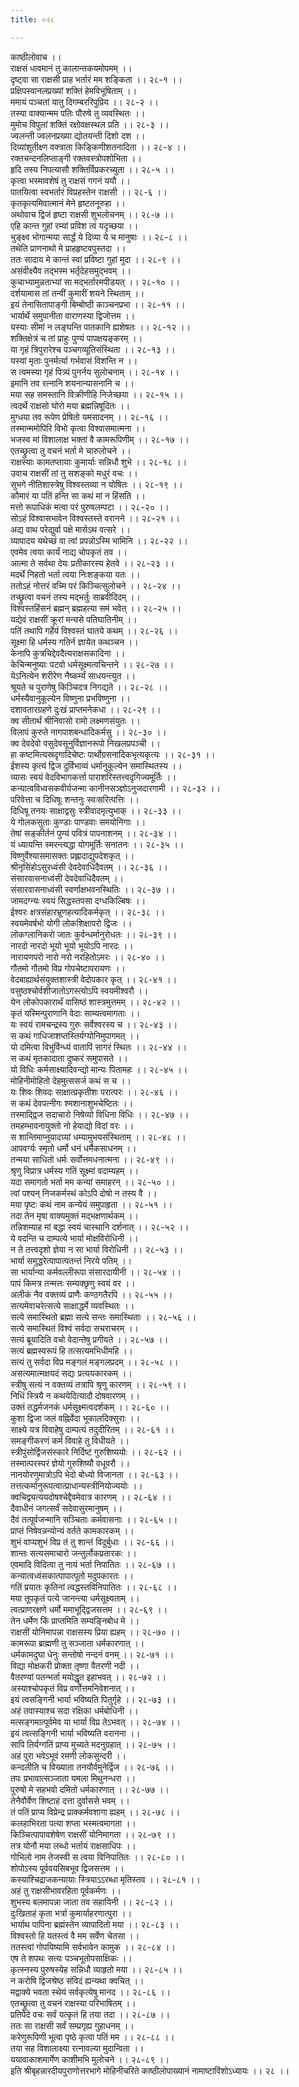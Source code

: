 ```yaml
---
title: ०२८

---
```

काष्ठीलोवाच ।।  
राक्षसं धावमानं तु कालान्तकयमोपमम् ।।  
दृष्ट्वा सा राक्षसी प्राह भर्तारं मम शङ्किता ।। २८-१ ।।  
प्रक्षिपस्वानलप्रख्यां शक्तिं हेमविभूषिताम् ।।  
ममायं पञ्चतां यातु दिगम्बररिपुप्रिय ।। २८-२ ।।  
तस्या वाक्यान्मम पतिः पौरुषे तु व्यवस्थितः ।।  
मुमोच विपुलां शक्तिं रक्षोवक्षस्थल प्रति ।। २८-३ ।।  
ज्वलन्ती ज्वलनप्रख्या द्योतयन्ती दिशो दश ।।  
दिव्यांशुतीक्ष्ण वक्त्राता किङ्किणीशतनादिता ।। २८-४ ।।  
रक्तचन्दनलिप्ताङ्गी रक्तवस्त्रोपशोभिता ।।  
हृदि तस्य निपत्यासौ शक्तिर्विप्रकरच्युता ।। २८-५ ।।  
कृत्वा भस्मावशेषं तु राक्षसं गगनं ययौ ।।  
पातयित्वा स्वभर्तारं विप्रहस्तेन राक्षसी ।। २८-६ ।।  
कृतकृत्यमिवात्मानं मेने हृष्टतनूरुहा ।।  
अथोवाच द्विजं हृष्टा राक्षसी शुभलोचनम् ।। २८-७ ।।  
एहि कान्त गुहां रम्यां प्रविश त्वं यदृच्छया ।।  
भुङ्क्ष्व भोगान्मया सार्द्धं ये दिव्या ये च मानुषाः ।। २८-८ ।।  
तथेति प्राणनाथो मे प्राहहृष्टवपुस्तदा ।।  
ततः सादाय मे कान्तं स्वां प्रविष्टा गुहां मुदा ।। २८-९ ।।  
असंवीक्ष्यैव तद्भस्म भर्तृदेहसमुद्भवम् ।।  
कुचाभ्यामुन्नताभ्यां सा मद्भर्तारमपीडयत् ।। २८-१० ।।  
दर्शयामास तां तन्वीं कुमारीं शयने स्थिताम् ।।  
इयं तेनासितापाङ्गी बिम्बोष्ठी काञ्चनप्रभा ।। २८-११ ।।  
भार्यार्थे समुपानीता वाराणस्या द्विजोत्तम ।।  
यस्याः सीमां न लङ्घन्ति पातकानि ह्यशेषतः ।। २८-१२ ।।  
शक्तिक्षेत्रं च तां प्राहुः पुण्यं पापक्षयङ्करम् ।।  
या गृहं त्रिपुरारेश्च पञ्चगव्यूतिसंस्थिता ।। २८-१३ ।।  
यस्यां मृताः पुनर्मर्त्या गर्भवासं विशन्ति न ।।  
स त्वमस्या गृहं पित्र्यं पुनर्नय सुलोचनाम् ।। २८-१४ ।।  
इमानि तव रत्नानि शयनान्यासनानि च ।।  
मया सह समस्तानि विक्रीणीहि निजेच्छया ।। २८-१५ ।।  
त्वदर्थे राक्षसो घोरो मया ब्रह्मन्निषूदितः ।।  
मुग्धया तव रूपेण प्रेषितो यमसादनम् ।। २८-१६ ।।  
तस्मान्ममोपिरि विभो कृत्वा विश्वासमात्मना ।।  
भजस्व मां विशालाक्ष भक्तां वै कामरूपिणीम् ।। २८-१७ ।।  
एतच्छ्रुत्वा तु वचनं भर्ता मे चारुलोचने ।।  
राक्षस्याः कामतप्तायाः कुमार्याः सन्निधौ शुभे ।। २८-१८ ।।  
उवाच राक्षसीं तां तु सशङ्को मधुरं वचः ।।  
सुभगे नीतिशास्त्रेषु विश्वस्तव्या न योषितः ।। २८-१९ ।।  
कौमारं या पतिं हन्ति सा कथं मां न हिंसति ।।  
मत्तो रूपाधिकं मत्वा परं पुरुषलम्पटा ।। २८-२० ।।  
सोऽहं विश्वासभावेन विश्वस्तस्ते वरानने ।। २८-२१ ।।  
अद्य वाथ परेद्युर्वा पक्षे मासेऽथ वत्सरे ।।  
व्यापादय यथेच्छं वा त्वां प्रपन्नोऽस्मि भामिनि ।। २८-२२ ।।  
एवमेव त्वया कार्यं नाद्य चोपकृतं तव ।।  
आत्मा ते सर्वथा देयः प्रतीकारस्य हेतवे ।। २८-२३ ।।  
मदर्थे निहतो भर्ता त्वया निःशङ्कया यतः ।।  
ततोऽहं नोत्तरं वच्मि परं किञ्चित्सुलोचने ।। २८-२४ ।।  
तच्छ्रुत्वा वचनं तस्य मद्भर्तुः साब्रवीदिदम् ।।  
विश्वस्तहिंसनं ब्रह्मन् ब्रह्महत्या समं भवेत् ।। २८-२५ ।।  
यद्येवं राक्षसीं क्रूरां मन्यसे पतिघातिनीम् ।।  
पतिं तथापि गर्हेयं विश्वस्तं घातये कथम् ।। २८-२६ ।।  
सूक्ष्मा हि धर्मस्य गतिर्न ज्ञायेत कथञ्चन ।।  
केनापि कुत्रचिद्देवदैत्यराक्षसकादिना ।।  
केचिन्मनुष्याः पटवो धर्मसूक्ष्मत्वचिन्तने ।। २८-२७ ।।  
येऽनित्येन शरीरेण नैष्कर्म्यं साधयन्त्युत ।।  
श्रूयते च पुराणेषु किञ्चिदत्र निगद्यते ।। २८-२८ ।।  
धर्मस्यैवानुकूल्येन विष्णुना प्रभविष्णुना ।।  
दशावतारग्रहणे दुःखं प्राप्तमनेकधा ।। २८-२९ ।।  
क्व सीतार्थं श्रीनिवासो रामो लक्ष्मणसंयुतः ।।  
विलापं कुरुते नागपाशबन्धादिकर्मसु ।। २८-३० ।।  
क्व देवदेवो वसुदेवसूनुर्विज्ञानरूपो निखलप्रपञ्ची ।।  
हा कष्टमित्यस्रदृगादिचेष्टः पार्थोग्रसनादिकभृत्यकृत्यः ।। २८-३१ ।।  
ईशस्य कृत्यं द्विज दुर्विभाव्यं धर्मानुकूल्येन समास्थितस्य ।।  
व्यासः स्वयं वेदविभागकर्त्ता पाराशरिस्तत्त्वदृगिज्यमूर्तिः ।।  
कन्यात्वविध्वसकवीर्यजन्मा कानीनसञ्ज्ञोऽनुजदारगामी ।। २८-३२ ।।  
परिवेत्ता च दिधिषूः शन्तनुः स्वःसरित्पत्तिः ।।  
दिधिषू तनयः साक्षाद्वसुः स्त्रीवादमृत्युभाक् ।। २८-३३ ।।  
ये गोलकसुताः कुण्डाः पाण्डवाः समयोनिगाः ।।  
तेषां सङ्कीर्तनं पुण्यं पवित्रं पापनाशनम् ।। २८-३४ ।।  
यं ध्यायन्ति स्मरन्त्यद्धा योगमूर्तिः सनातनः ।। २८-३५ ।।  
विष्णुर्वेश्यासमासक्तः प्रह्लादाद्युपदेशकृत् ।।  
श्रीनृसिंहोऽसुरध्वंसी देवदेवाधिदैवतम् ।। २८-३६ ।।  
संसारवासनाध्वंसी देवदेवाधिदैवतम् ।।  
संसारवासनाध्वंसी स्वर्णाक्षभवनस्थितिः ।। २८-३७ ।।  
जामदग्न्यः स्वयं सिद्धस्तपसा दग्धकिल्बिषः ।।  
ईश्वरः क्षत्रसंहारभ्रूणहत्यादिकर्मकृत् ।। २८-३८ ।।  
स्वयमेवर्षभो योगी लोकशिक्षापरो द्विजः ।।  
लोकग्लानिकरो जातः कुर्वन्धर्मानुरोधतः ।। २८-३९ ।।  
नारदो नारदो भूयो भूयो भूयोऽपि नारदः ।।  
नारायणपरो नारो नरो नरहितोऽमरः ।। २८-४० ।।  
गौतमो गौतमो विप्र गोपचेष्टापरायणः ।।  
वेदबाह्यार्थसंयुक्तशास्त्री वेदोपकार कृत् ।। २८-४१ ।।  
वसुष्ठश्चोर्वशीजातोऽगस्त्योऽपि स्वयमीश्वरौ ।।  
येन लोकोपकारार्थं वासिष्ठं शास्त्रमुत्तमम् ।। २८-४२ ।।  
कृतं यस्मिन्पुराणानि वेदाः साम्यत्वमागताः ।।  
यः स्वयं रामचन्द्रस्य गुरुः सर्वेश्वरस्य च ।। २८-४३ ।।  
स कथं गाधिजाशप्तस्तिर्यग्योनिमुपागमत् ।।  
यो दमित्वा विभुर्विन्ध्यं वातापिं सागरं स्थितः ।। २८-४४ ।।  
स कथं मृतकादाता दुष्करं समुपासते ।।  
यो विधिः कर्मसाक्ष्यादिवन्द्यो मान्यः पितामहः ।। २८-४५ ।।  
मोहिनीमोहितो देहमुत्ससर्ज कथं स च ।।  
यः शिवः शिवदः साक्षात्प्रकृतीशः परात्परः ।। २८-४६ ।।  
स कथं देवपत्नीगः श्मशानाशुभचेष्टितः ।।  
तस्माद्द्विज सदाचारो निषेव्यो विधिना विधिः ।। २८-४७ ।।  
तमहम्भावनायुक्तो नो हेयाद्यो विदां वरः ।।  
स शान्तिमाप्नुयादग्र्यां धम्यामुभयसंस्थिताम् ।। २८-४८ ।।  
आपवर्ग्यः स्मृतो धर्मो धनं धर्मैकसाधनम् ।।  
तन्मया साधितो धर्मः सर्वोत्तमधनात्मना ।। २८-४९ ।।  
श्रृणु विप्रात्र धर्मस्य गतिं सूक्ष्मां वदाम्यहम् ।।  
यदा समागतो भर्ता मम कन्यां समाहरन् ।। २८-५० ।।  
त्वां पश्यन् निजकर्मस्थं कोऽपि दोषो न तस्य वै ।।  
मया पृष्टः कथं नाम कन्येयं समुपाहृता ।। २८-५१ ।।  
तदा तेन मृषा वाक्यमुक्तं मद्भक्षणार्थकम् ।।  
तन्निशम्याह मां बद्धा स्वयं चास्थानि दर्शनात् ।। २८-५२ ।।  
ये वदन्ति च दाम्पत्ये भार्या मोक्षविरोधिनी ।।  
न ते तत्त्वदृशो ज्ञेया न सा भार्या विरोधिनी ।। २८-५३ ।।  
भार्या समुद्धरेत्पापात्पतन्तं निरये पतिम् ।।  
सा भार्यान्या कर्मवल्लीरूपा संसारदायीनी ।। २८-५४ ।।  
पापं किमत्र तन्मत्तः सम्यक्छृणु स्वयं वर ।।  
अलीकं नैव वक्तव्यं प्राणैः कण्ठगतैरपि ।। २८-५५ ।।  
सत्यमेवाचरेत्सत्ये साक्षाद्धर्मे व्यवस्थितः ।।  
सत्ये समास्थितो ब्रह्मा सत्ये सन्तः समास्थिताः ।। २८-५६ ।।  
सत्ये समास्थितं विश्वं सर्वदा सचराचरम् ।।  
सत्यं ब्रूयादिति वचो वेदान्तेषु प्रगीयते ।। २८-५७ ।।  
सत्यं ब्रह्मस्वरूपं हि तत्सत्यमभिधीमहि ।।  
सत्यं तु सर्वदा विप्र मङ्गलं मङ्गलप्रदम् ।। २८-५८ ।।  
असत्यमात्मक्षयदं सद्यः प्रत्ययकारकम् ।।  
स्त्रीषु सत्यं न वक्तव्यं तत्रापि श्रृणु कारणम् ।। २८-५९ ।।  
निधिं स्त्रियै न कथयेदित्यादौ दोषवारणम् ।।  
उक्तं तद्धर्मजनकं धर्मसूक्ष्मत्वदर्शकम् ।। २८-६० ।।  
कुशा द्विजा जलं वह्निर्वेदा भूकालदिक्सुराः ।।  
साक्ष्ये यत्र विवाहेषु दाम्पत्यं तदुदीरितम् ।। २८-६१ ।।  
समङ्गीकरणं कर्म विवाहे तु विधीयते ।।  
स्त्रीपुंसोर्द्विजसंस्कारे निर्दिष्टं गुरुशिष्ययोः ।। २८-६२ ।।  
तस्मात्परस्परं ज्ञेयो गुरुशिष्यौ वधूवरौ ।।  
नानयोरणुमात्रोऽपि भेदो बोध्यो विजानता ।। २८-६३ ।।  
तत्तत्कर्मानुरूपत्वात्प्राधान्यस्त्रीनियोज्ययोः ।।  
क्वचिद्व्यत्ययदोषश्चेद्दैवमेवात्र कारणम् ।। २८-६४ ।।  
दैवाधीनं जगत्सर्वं सदेवासुरमानुषम् ।।  
दैवं तत्पूर्वजन्मानि सञ्चिताः कर्मवासनाः ।। २८-६५ ।।  
प्राप्तं निषेवन्नन्योन्यं वर्तते कामकारकम् ।।  
शुभं वाप्यशुभं विप्र तं तु शान्तं विदुर्बुधाः ।। २८-६६ ।।  
शान्तः सत्यसमाचारो जन्तुर्लोकप्रतारकः ।।  
एवमादि विदित्वा तु नायं भर्ता निपातितः ।। २८-६७ ।।  
कन्यात्वध्वंसकात्पापात्पूतो मदुपकारतः ।।  
गतिं प्रयातः कृतिनां त्वद्धस्तविनिपातितः ।। २८-६८ ।।  
मया तूपकृतं पत्ये जानन्त्या धर्मसूक्ष्यताम् ।।  
त्वत्प्राणरक्षणे धर्मो ममाभूद्द्विजसत्तम ।। २८-६९ ।।  
तेन धर्मेण किं प्राप्तमिति सम्यङ्निबोध मे ।।  
राक्षसीं योनिमापन्ना राक्षसस्य प्रिया ह्यहम् ।। २८-७० ।।  
कामरूपा ब्राह्मणी तु सञ्जाता धर्मकारणात् ।।  
धर्मकामदुघा धेनुः सन्तोषो नन्दनं वनम् ।। २८-७१ ।।  
विद्या मोक्षकरी प्रोक्ता तृष्णा वैतरणी नदी ।।  
वैतरण्यां पतन्भर्ता मयोद्धृत इहाभवत् ।। २८-७२ ।।  
अस्याश्चोपकृतं विप्र वर्णोत्तमनिवेशनात् ।।  
इयं त्वसङ्गिनी भार्या भविष्यति पितुर्गृहे ।। २८-७३ ।।  
अहं तवास्याश्च सदा रक्षिका धर्मबोधिनी ।।  
मत्सङ्गमात्पूर्वमेव या भार्या विप्र तेऽभवत् ।। २८-७४ ।।  
इयं त्वत्सङ्गिनी भार्या भविष्यति वरानना ।।  
सापि तिर्यग्गतिं प्राप्य मुच्यते मदनुग्रहात् ।। २८-७५ ।।  
अहं पुरा भवेऽभूवं रमणी लोकसुन्दरी ।।  
कन्दलीति च विख्याता तनयौर्वमुनेर्द्विज ।। २८-७६ ।।  
तपः प्रभावात्सञ्जाता यमला मिथुनन्धरा ।।  
पुरुषो मे सहभवो दमितो धर्मकारणात् ।। २८-७७ ।।  
तेनैवौर्वेण शिष्टाहं दत्ता दुर्वाससे भवम् ।।  
तं पतिं प्राप्य विप्रेन्द्र प्राक्कर्मवशागा ह्यहम् ।। २८-७८ ।।  
कलहाभिरता पत्या शप्ता भस्मत्वमागता ।।  
किञ्चित्पापावशेषेण राक्षसीं योनिमागता ।। २८-७९ ।।  
तत्र योनौ मया लब्धो भर्तायं राक्षसाधिपः ।।  
गोभिलो नाम तेजस्वी स त्वया विनिपातितः ।। २८-८० ।।  
शोपोऽस्य पूर्ववयसिबभूव द्विजसत्तम ।।  
कस्याश्चिद्राजकन्यायाः स्त्रियाऽऽरब्धा मृतिस्तव ।। २८-८१ ।।  
अहं तु राक्षसीभावरहिता पूर्वकर्मणः ।।  
शुभस्य बलमापन्ना जाता तव सहायिनी ।। २८-८२ ।।  
दुःखिताहं कृता भर्त्रा कुमार्याहरणात्पुरा ।।  
भार्याथ पापिना ब्रह्मंस्तेन व्यापादितो मया ।। २८-८३ ।।  
विश्वस्तो हि यतस्त्वं वै मम सर्वेण चेतसा ।।  
ततस्त्वां गोपयिष्यामि सर्वभावेन कामुक ।। २८-८४ ।।  
एष ते शपथः सत्यः पञ्चभूतोपसाक्षिकः ।।  
कृत्स्नस्य पुरुषस्येह सन्निधौ व्याहृतो मया ।। २८-८५ ।।  
न करोषि द्विजश्रेष्ठ संविदं ह्यन्यथा क्वचित् ।।  
मद्वाक्ये भवता स्थेयं सर्वकृत्येषु मानद ।। २८-८६ ।।  
एतच्छ्रुत्वा तु वचनं राक्षस्या परिभाषितम् ।।  
प्रतिपेदे वचः सर्वं यत्कृतं हि तया तदा ।। २८-८७ ।।  
ततः सा राक्षसी सर्वं सम्प्रगृह्य गुहाधनम् ।।  
करेणुरूपिणी भूत्वा पृष्ठे कृत्वा पतिं मम ।। २८-८८ ।।  
तया सह विशालाक्ष्या रत्नावल्या मुदान्विता ।।  
ययावाकाशमार्गेण काशीमभि मुलोचने ।। २८-८९ ।।  
इति श्रीबृहन्नारदीयपुराणोत्तरभागे मोहिनीचरिते काष्ठीलोपाख्यानं नामाष्टाविंशोऽध्यायः ।। २८ ।।